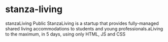 # stanza-living
stanzaLiving Public StanzaLiving is a startup that provides fully-managed shared living accommodations to students and young professionals.aLiving to the maximum, in 5 days, using only HTML, JS and CSS 
